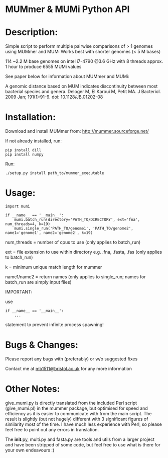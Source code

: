 # MUMmer & MUMi Python API

# Description:

Simple script to perform multiple pairwise comparisons of > 1 genomes using MUMmer and MUMi
Works best with shorter genomes (< 5 M bases)

114 ~2.2 M base genomes on intel i7-4790 @3.6 GHz with 8 threads approx. 1 hour to produce 6555
MUMi values

See paper below for information about MUMmer and MUMi:

A genomic distance based on MUM indicates discontinuity between most bacterial species and genera. 
Deloger M, El Karoui M, Petit MA. J Bacteriol. 2009 Jan; 191(1):91-9. doi: 10.1128/JB.01202-08

# Installation:

Download and install MUMmer from: http://mummer.sourceforge.net/
	
If not already installed, run:

	pip install dill
	pip install numpy

Run:

	./setup.py install path_to/mummer_executable


# Usage:

	import mumi

	if __name__ == '__main__':
		mumi.batch_run(directory='PATH_TO/DIRECTORY', ext='fna', num_threads=4, k=19)
		mumi.single_run('PATH_TO/genome1', 'PATH_TO/genome2', name1='genome1', name2='genome2', k=19)

num_threads = number of cpus to use (only applies to batch_run)

ext = file extension to use within directory e.g. .fna, .fasta, .fas (only applies to batch_run)

k = minimum unique match length for mummer

name1/name2 = return names (only applies to single_run; names for batch_run are simply input files)

IMPORTANT:

use 

	if __name__ == '__main__':
		...

statement to prevent infinite process spawning!
	
# Bugs & Changes:

Please report any bugs with (preferably) or w/o suggested fixes

Contact me at mb1511@bristol.ac.uk for any more information
	
# Other Notes:
	
give_mumi.py is directly translated from the included Perl script (give_mumi.pl) in the mummer 
package, but optimised for speed and efficiency as it is easier to communicate with from the
main script. The result is slightly (but not hugely) different with 3 significant figures of
similarity most of the time. I have much less experience with Perl, so please feel free to point
out any errors in translation.

The __init__.py, multi.py and fasta.py are tools and utils from a larger project and have been 
stripped of some code, but feel free to use what is there for your own endeavours :)
